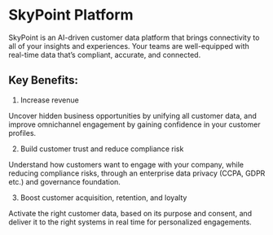 # SkyPoint Platform

SkyPoint is an AI-driven customer data platform that brings connectivity to all of your insights and experiences. Your teams are well-equipped with real-time data that’s compliant, accurate, and connected.

## Key Benefits:

1. Increase revenue

Uncover hidden business opportunities by unifying all customer data, and improve omnichannel engagement by gaining confidence in your customer profiles.

2. Build customer trust and reduce compliance risk

Understand how customers want to engage with your company, while reducing compliance risks, through an enterprise data privacy (CCPA, GDPR etc.) and governance foundation.

3. Boost customer acquisition, retention, and loyalty

Activate the right customer data, based on its purpose and consent, and deliver it to the right systems in real time for personalized engagements.
